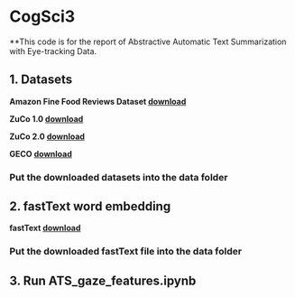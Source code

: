 # CogSci3

**This code is for the report of Abstractive Automatic Text Summarization with Eye-tracking Data.

## 1. Datasets

**Amazon Fine Food Reviews Dataset [download](https://www.kaggle.com/snap/amazon-fine-food-reviews)**

**ZuCo 1.0 [download](https://osf.io/q3zws/)**

**ZuCo 2.0 [download](https://osf.io/2urht/)**

**GECO [download](https://expsy.ugent.be/downloads/geco/)**

### Put the downloaded datasets into the data folder

## 2. fastText word embedding

**fastText [download](https://fasttext.cc/docs/en/english-vectors.html)**

### Put the downloaded fastText file into the data folder

## 3. Run ATS_gaze_features.ipynb

